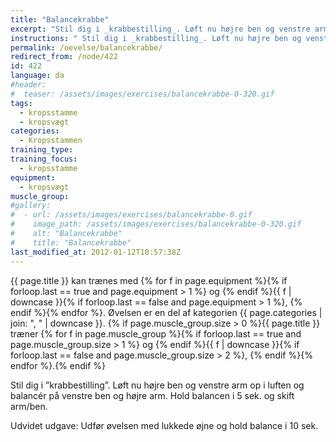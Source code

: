 ```yaml
---
title: "Balancekrabbe"
excerpt: "Stil dig i _krabbestilling_. Løft nu højre ben og venstre arm op i luften og balancér på venstre ben og højre arm. Hold balancen i 5 sek. og skift arm/ben."
instructions: " Stil dig i _krabbestilling_. Løft nu højre ben og venstre arm op i luften og balancér på venstre ben og højre arm. Hold balancen i 5 sek. og skift arm/ben."
permalink: /oevelse/balancekrabbe/
redirect_from: /node/422
id: 422
language: da
#header:
#  teaser: /assets/images/exercises/balancekrabbe-0-320.gif
tags:
  - kropsstamme
  - kropsvægt
categories:
  - Kropsstammen
training_type:
training_focus:
  - kropsstamme
equipment:
  - kropsvægt
muscle_group:
#gallery:
#  - url: /assets/images/exercises/balancekrabbe-0.gif
#    image_path: /assets/images/exercises/balancekrabbe-0-320.gif
#    alt: "Balancekrabbe"
#    title: "Balancekrabbe"
last_modified_at: 2012-01-12T10:57:38Z
---
```


{{ page.title }} kan trænes med {% for f in page.equipment %}{% if forloop.last == true and page.equipment > 1 %} og {% endif %}{{ f | downcase  }}{% if forloop.last == false and page.equipment > 1 %}, {% endif %}{% endfor %}. Øvelsen er en del af kategorien {{ page.categories | join: ", " | downcase }}. {% if page.muscle_group.size > 0 %}{{ page.title }} træner {% for f in page.muscle_group %}{% if forloop.last == true and page.muscle_group.size > 1 %} og {% endif %}{{ f | downcase }}{% if forloop.last == false and page.muscle_group.size > 2 %}, {% endif %}{% endfor %}.{% endif %}

Stil dig i ”krabbestilling”. Løft nu højre ben og venstre arm op i luften og balancér på venstre ben og højre arm. Hold balancen i 5 sek. og skift arm/ben.

Udvidet udgave: Udfør øvelsen med lukkede øjne og hold balance i 10 sek.
